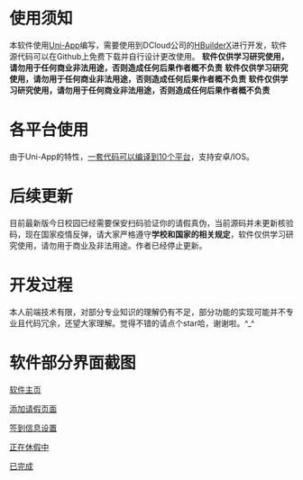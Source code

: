 #  使用须知

本软件使用<a href="https://uniapp.dcloud.io/" target="_blank">Uni-App</a>编写，需要使用到DCloud公司的<a href="https://www.dcloud.io/hbuilderx.html" target="_blank">HBuilderX</a>进行开发，软件源代码可以在Github上免费下载并自行设计更改使用。
**软件仅供学习研究使用，请勿用于任何商业非法用途，否则造成任何后果作者概不负责**
**软件仅供学习研究使用，请勿用于任何商业非法用途，否则造成任何后果作者概不负责**
**软件仅供学习研究使用，请勿用于任何商业非法用途，否则造成任何后果作者概不负责**



#  各平台使用

由于Uni-App的特性，<a href="https://uniapp.dcloud.io/README?id=%e5%bf%ab%e9%80%9f%e4%bd%93%e9%aa%8c" target="_blank">一套代码可以编译到10个平台</a>，支持安卓/IOS。



#  后续更新

目前最新版今日校园已经需要保安扫码验证你的请假真伪，当前源码并未更新核验码，现在国家疫情反弹，请大家严格遵守**学校和国家的相关规定**，软件仅供学习研究使用，请勿用于商业及非法用途。作者已经停止更新。



#  开发过程

本人前端技术有限，对部分专业知识的理解仍有不足，部分功能的实现可能并不专业且代码冗余，还望大家理解。觉得不错的请点个star哈，谢谢啦。^_^



#  软件部分界面截图

<a href="https://lpddr5.cn/wp-content/uploads/2020/11/jinrixiaoyuan_1.jpg" target="_blank">软件主页</a>

<a href="https://lpddr5.cn/wp-content/uploads/2020/11/jinrixiaoyuan_2.jpg-scaled.jpg" target="_blank">添加请假页面</a>

<a href="https://lpddr5.cn/wp-content/uploads/2020/11/jinrixiaoyuan_3.jpg.jpg" target="_blank">签到信息设置</a>

<a href="https://lpddr5.cn/wp-content/uploads/2020/11/jinrixiaoyuan_4.jpg" target="_blank">正在休假中</a>

<a href="https://lpddr5.cn/wp-content/uploads/2020/11/jinrixiaoyuan_5.jpg" target="_blank">已完成</a>
